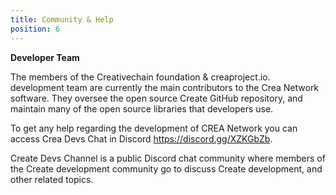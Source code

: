 ```yaml
---
title: Community & Help
position: 6
---
```


**Developer Team**

The members of the Creativechain foundation & creaproject.io. development team are currently the main contributors to the Crea Network software. They oversee the open source Create GitHub repository, and maintain many of the open source libraries that developers use.

To get any help regarding the development of CREA Network you can access Crea Devs Chat in Discord https://discord.gg/XZKGbZb.

Create Devs Channel is a public Discord chat community where members of the Create development community go to discuss Create development, and other related topics.




  

